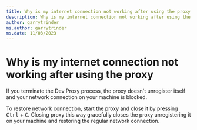```yaml
---
title: Why is my internet connection not working after using the proxy
description: Why is my internet connection not working after using the proxy
author: garrytrinder
ms.author: garrytrinder
ms.date: 11/03/2023
---
```


# Why is my internet connection not working after using the proxy

If you terminate the Dev Proxy process, the proxy doesn't unregister itself and your network connection on your machine is blocked.

To restore network connection, start the proxy and close it by pressing <kbd>Ctrl</kbd> + <kbd>C</kbd>. Closing proxy this way gracefully closes the proxy unregistering it on your machine and restoring the regular network connection.
